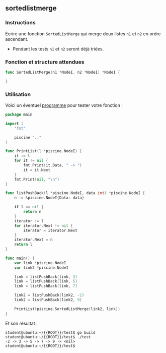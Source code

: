 ## sortedlistmerge

### Instructions

Écrire une fonction `SortedListMerge` qui merge deux listes `n1` et `n2` en ordre ascendant.

-   Pendant les tests `n1` et `n2` seront déjà triées.

### Fonction et structure attendues

```go
func SortedListMerge(n1 *NodeI, n2 *NodeI) *NodeI {

}
```

### Utilisation

Voici un éventuel [programme](TODO-LINK) pour tester votre fonction :

```go
package main

import (
	"fmt"

	piscine ".."
)

func PrintList(l *piscine.NodeI) {
	it := l
	for it != nil {
		fmt.Print(it.Data, " -> ")
		it = it.Next
	}
	fmt.Print(nil, "\n")
}

func listPushBack(l *piscine.NodeI, data int) *piscine.NodeI {
	n := &piscine.NodeI{Data: data}

	if l == nil {
		return n
	}
	iterator := l
	for iterator.Next != nil {
		iterator = iterator.Next
	}
	iterator.Next = n
	return l
}

func main() {
	var link *piscine.NodeI
	var link2 *piscine.NodeI

	link = listPushBack(link, 3)
	link = listPushBack(link, 5)
	link = listPushBack(link, 7)

	link2 = listPushBack(link2, -2)
	link2 = listPushBack(link2, 9)

	PrintList(piscine.SortedListMerge(link2, link))
}
```

Et son résultat :

```console
student@ubuntu:~/{{ROOT}}/test$ go build
student@ubuntu:~/{{ROOT}}/test$ ./test
-2 -> 3 -> 5 -> 7 -> 9 -> <nil>
student@ubuntu:~/{{ROOT}}/test$
```
